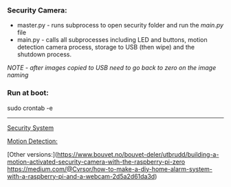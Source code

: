 
### Security Camera:
* master.py - runs subprocess to open security folder and run the *main.py* file
* main.py - calls all subprocesses including LED and buttons, motion detection camera process, storage to USB (then wipe) and the shutdown process.

*NOTE - after images copied to USB need to go back to zero on the image naming* 

### Run at boot:
sudo crontab -e

--------------------------------
[Security System](https://www.pyimagesearch.com/2015/06/01/home-surveillance-and-motion-detection-with-the-raspberry-pi-python-and-opencv/)

[Motion Detection:](https://www.pyimagesearch.com/2015/05/25/basic-motion-detection-and-tracking-with-python-and-opencv/)

[Other versions:](https://www.bouvet.no/bouvet-deler/utbrudd/building-a-motion-activated-security-camera-with-the-raspberry-pi-zero
https://medium.com/@Cvrsor/how-to-make-a-diy-home-alarm-system-with-a-raspberry-pi-and-a-webcam-2d5a2d61da3d)